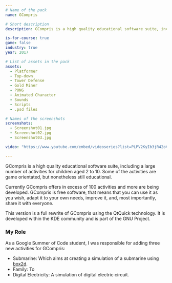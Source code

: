 ```yaml
---
# Name of the pack
name: GCompris

# Short description
description: GCompris is a high quality educational software suite, including a large number of activities for children aged 2 to 10.

is-for-course: true
game: false
industry: true
year: 2017

# List of assets in the pack
assets:
  - Platformer
  - Top-down
  - Tower Defense
  - Gold Miner
  - PONG
  - Animated Character
  - Sounds
  - Scripts
  - .psd files

# Names of the screenshots
screenshots:
  - Screenshot01.jpg
  - Screenshot02.jpg
  - Screenshot03.jpg

video: "https://www.youtube.com/embed/videoseries?list=PLPV2KyIb3jR42oVBU6K2DIL6Y22Ry9J1c"

---
```


GCompris is a high quality educational software suite, including a large number of activities for children aged 2 to 10. Some of the activities are game orientated, but nonetheless still educational.

Currently GCompris offers in excess of 100 activities and more are being developed. GCompris is free software, that means that you can use it as you wish, adapt it to your own needs, improve it, and, most importantly, share it with everyone.

This version is a full rewrite of GCompris using the QtQuick technology. It is developed within the KDE community and is part of the GNU Project.

### My Role

As a Google Summer of Code student, I was responsible for adding three new activities for GCompris: 

* Submarine: Which aims at creating a simulation of a submarine using [box2d](http://box2d.org/).
* Family: To 
* Digital Electricity: A simulation of digital electric circuit.
